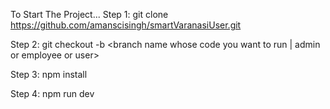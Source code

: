 To Start The Project...
Step 1: git clone https://github.com/amanscisingh/smartVaranasiUser.git

Step 2: git checkout -b <branch name whose code you want to run | admin or employee or user>

Step 3: npm install

Step 4: npm run dev
